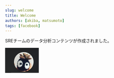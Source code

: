 ```yaml
---
slug: welcome
title: Welcome
authors: [akiba, matsumoto]
tags: [facebook]
---
```


SREチームのデータ分析コンテンツが作成されました。

![データ分析](./dataanalytics.png)